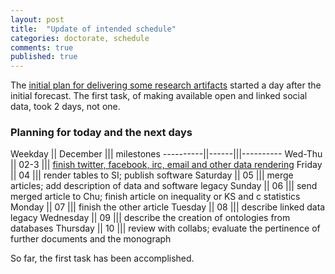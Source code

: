 ```yaml
---
layout: post
title:  "Update of intended schedule"
categories: doctorate, schedule
comments: true
published: true
---
```

The [initial plan for delivering some research artifacts][sched]
started a day after the initial forecast.
The first task, of making available open and linked social data,
took 2 days, not one.

### Planning for today and the next days

Weekday   || December  ||| milestones
----------||------|||----------
Wed-Thu   || 02-3 ||| [finish twitter, facebook, irc, email and other data rendering][gh]
Friday    || 04   ||| render tables to SI; publish software
Saturday  || 05   ||| merge articles; add description of data and software legacy
Sunday    || 06   ||| send merged article to Chu; finish article on inequality or KS and c statistics
Monday    || 07   ||| finish the other article
Tuesday   || 08   ||| describe linked data legacy
Wednesday || 09   ||| describe the creation of ontologies from databases
Thursday  || 10   ||| review with collabs; evaluate the pertinence of further documents and the monograph

So far, the first task has been accomplished.

[sched]: http://ttm.github.io/doctorate,/plan/2015/12/01/resume-doctorate.html
[gh]:      https://github.com/OpenLinkedSocialData
